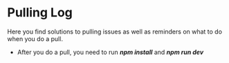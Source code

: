 # Pulling Log

Here you find solutions to pulling issues as well as reminders on what to do when you do a pull.

- After you do a pull, you need to run _**npm install**_ and _**npm run dev**_
